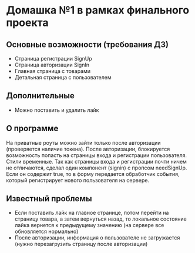 # Домашка №1 в рамках финального проекта

## Основные возможности (требования ДЗ)
- Страница регистрации SignUp
- Страница авторизации SignIn
- Главная страница с товарами
- Детальная страница с пользователем

## Дополнительные
- Можно поставить и удалить лайк

## О программе
На приватные роуты можно зайти только после авторизации (проверяется наличие токена). После авторизации, блокируется возможность попасть на страницы входа и регистрации пользователя. Стили временные. 
Так как страницы входа и регистрации почти ничем не отличаются, сделал один компонент (signin) с пропсом  needSignUp. Если он содержит true, то в форму передается обработчик события, который регистрирует нового пользователя на сервере. 

## Известный проблемы
- Если поставить лайк на главное странице, потом перейти на страницу товара, а затем вернуться назад, то локальное состояние лайка вернется к предыдущему значению (на сервере все обновляется нормально)
- После авторизации, информация о пользователе не загружается (нужно перезагрузить страницу после авторизации)